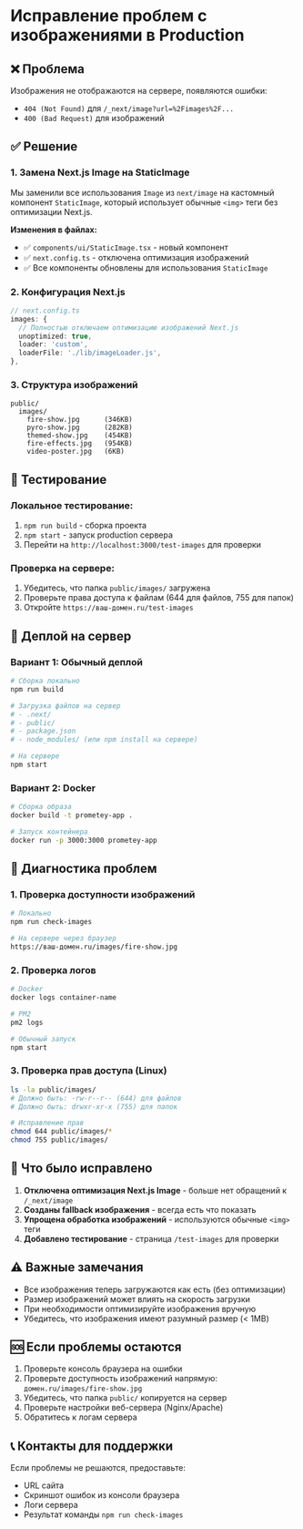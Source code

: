 # Исправление проблем с изображениями в Production

## ❌ Проблема
Изображения не отображаются на сервере, появляются ошибки:
- `404 (Not Found)` для `/_next/image?url=%2Fimages%2F...`
- `400 (Bad Request)` для изображений

## ✅ Решение

### 1. Замена Next.js Image на StaticImage

Мы заменили все использования `Image` из `next/image` на кастомный компонент `StaticImage`, который использует обычные `<img>` теги без оптимизации Next.js.

**Изменения в файлах:**
- ✅ `components/ui/StaticImage.tsx` - новый компонент
- ✅ `next.config.ts` - отключена оптимизация изображений
- ✅ Все компоненты обновлены для использования `StaticImage`

### 2. Конфигурация Next.js

```typescript
// next.config.ts
images: {
  // Полностью отключаем оптимизацию изображений Next.js
  unoptimized: true,
  loader: 'custom',
  loaderFile: './lib/imageLoader.js',
},
```

### 3. Структура изображений

```
public/
  images/
    fire-show.jpg      (346KB)
    pyro-show.jpg      (282KB) 
    themed-show.jpg    (454KB)
    fire-effects.jpg   (954KB)
    video-poster.jpg   (6KB)
```

## 🧪 Тестирование

### Локальное тестирование:
1. `npm run build` - сборка проекта
2. `npm start` - запуск production сервера
3. Перейти на `http://localhost:3000/test-images` для проверки

### Проверка на сервере:
1. Убедитесь, что папка `public/images/` загружена
2. Проверьте права доступа к файлам (644 для файлов, 755 для папок)
3. Откройте `https://ваш-домен.ru/test-images`

## 🚀 Деплой на сервер

### Вариант 1: Обычный деплой
```bash
# Сборка локально
npm run build

# Загрузка файлов на сервер
# - .next/
# - public/
# - package.json
# - node_modules/ (или npm install на сервере)

# На сервере
npm start
```

### Вариант 2: Docker
```bash
# Сборка образа
docker build -t prometey-app .

# Запуск контейнера
docker run -p 3000:3000 prometey-app
```

## 🔧 Диагностика проблем

### 1. Проверка доступности изображений
```bash
# Локально
npm run check-images

# На сервере через браузер
https://ваш-домен.ru/images/fire-show.jpg
```

### 2. Проверка логов
```bash
# Docker
docker logs container-name

# PM2
pm2 logs

# Обычный запуск
npm start
```

### 3. Проверка прав доступа (Linux)
```bash
ls -la public/images/
# Должно быть: -rw-r--r-- (644) для файлов
# Должно быть: drwxr-xr-x (755) для папок

# Исправление прав
chmod 644 public/images/*
chmod 755 public/images/
```

## 📝 Что было исправлено

1. **Отключена оптимизация Next.js Image** - больше нет обращений к `/_next/image`
2. **Созданы fallback изображения** - всегда есть что показать
3. **Упрощена обработка изображений** - используются обычные `<img>` теги
4. **Добавлено тестирование** - страница `/test-images` для проверки

## ⚠️ Важные замечания

- Все изображения теперь загружаются как есть (без оптимизации)
- Размер изображений может влиять на скорость загрузки
- При необходимости оптимизируйте изображения вручную
- Убедитесь, что изображения имеют разумный размер (< 1MB)

## 🆘 Если проблемы остаются

1. Проверьте консоль браузера на ошибки
2. Проверьте доступность изображений напрямую: `домен.ru/images/fire-show.jpg`
3. Убедитесь, что папка `public/` копируется на сервер
4. Проверьте настройки веб-сервера (Nginx/Apache)
5. Обратитесь к логам сервера

## 📞 Контакты для поддержки

Если проблемы не решаются, предоставьте:
- URL сайта
- Скриншот ошибок из консоли браузера
- Логи сервера
- Результат команды `npm run check-images` 